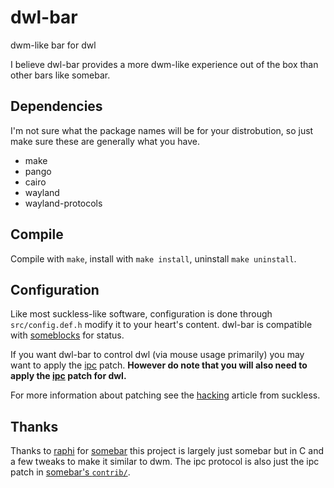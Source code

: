 # dwl-bar
dwm-like bar for dwl

I believe dwl-bar provides a more dwm-like experience out of the box than other bars like somebar.

## Dependencies
I'm not sure what the package names will be for your distrobution, so just make sure these are generally what you have.
 + make
 + pango
 + cairo
 + wayland
 + wayland-protocols

## Compile
Compile with `make`, install with `make install`, uninstall `make uninstall`.

## Configuration
Like most suckless-like software, configuration is done through `src/config.def.h` modify it to your heart's content. dwl-bar is compatible with [someblocks](https://sr.ht/~raphi/someblocks/) for status.

If you want dwl-bar to control dwl (via mouse usage primarily) you may want to apply the [ipc](https://github.com/MadcowOG/dwl-bar/compare/ipc.patch) patch. 
**However do note that you will also need to apply the [ipc](https://github.com/djpohly/dwl/wiki/ipc) patch for dwl.**

For more information about patching see the [hacking](https://suckless.org/hacking/) article from suckless.

## Thanks
Thanks to [raphi](https://sr.ht/~raphi/) for [somebar](https://sr.ht/~raphi/somebar/) this project is largely just somebar but in C and a few tweaks to make it similar to dwm. The ipc protocol is also just the ipc patch in [somebar's `contrib/`](https://git.sr.ht/~raphi/somebar/tree/master/item/contrib/ipc.patch).
